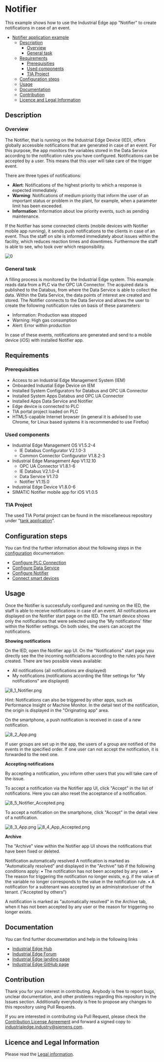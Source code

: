 # Notifier

This example shows how to use the Industrial Edge app "Notifier" to create notifications in case of an event.

- [Notifier application example](#notifier-application-example)
  - [Description](#description)
    - [Overview](#overview)
    - [General task](#general-task)
  - [Requirements](#requirements)
    - [Prerequisities](#prerequisities)
    - [Used components](#used-components)
    - [TIA Project](#tia-project)
  - [Configuration steps](#configuration-steps)
  - [Usage](#usage)
  - [Documentation](#documentation)
  - [Contribution](#contribution)
  - [Licence and Legal Information](#licence-and-legal-information)

## Description

### Overview

The Notifier, that is running on the Industrial Edge Device (IED), offers globally accessible notifications that are generated in case of an event. For this purpose, the app monitors the variables stored in the Data Service according to the notification rules you have configured. Notifications can be accepted by a user. This means that this user will take care of the trigger event.

There are three types of notifications: 

- **Alert**: Notifications of the highest priority to which a response is expected immediately.
- **Warning**: Notifications of medium priority that inform the user of an important status or problem in the plant, for example, when a parameter limit has been exceeded.
- **Information**: Information about low priority events, such as pending maintenance.

If the Notifier has some connected clients (mobile devices with Notifier mobile app running), it sends push notifications to the clients in case of an event. Thus the staff on site is informed immediately about issues within the facility, which reduces reaction times and downtimes. Furthermore the staff is able to see, who took over which responsibility.

![0](docs/graphics/0_Overview.PNG)

### General task

A filling process is monitored by the Industrial Edge system. This example reads data from a PLC via the OPC UA Connector. The acquired data is published to the Databus, from where the Data Service is able to collect the data. Within the Data Service, the data points of interest are created and stored. The Notifier connects to the Data Service and allows the user to create the following notification rules on basis of these parameters:

- Information: Production was stopped
- Warning: High gas consumption
- Alert: Error within production

In case of these events, notifications are generated and send to a mobile device (iOS) with installed Notifier app.

## Requirements

### Prerequisities

- Access to an Industrial Edge Management System (IEM)
- Onboarded Industial Edge Device on IEM
- Installed System Configurators for Databus and OPC UA Connector
- Installed System Apps Databus and OPC UA Connector
- Installed Apps Data Service and Notifier
- Edge device is connected to PLC
- TIA portal project loaded on PLC
- HTML5-capable Internet browser (in general it is advised to use Chrome, for Linux based systems it is recommended to use Firefox)

### Used components

- Industrial Edge Management OS V1.5.2-4
  - IE Databus Configurator V2.1.0-3
  - Common Connector Configurator V1.8.2-3
- Industrial Edge Management App V1.12.10
  - OPC UA Connector V1.8.1-6
  - IE Databus V2.1.0-4
  - Data Service V1.7.0
  - Notifier V1.15.0
- Industrial Edge Device V1.8.0-6
- SIMATIC Notifier mobile app for iOS V1.0.5

### TIA Project

The used TIA Portal project can be found in the miscellaneous repository under "[tank application](https://github.com/industrial-edge/miscellaneous/tree/main/tank%20application)".

## Configuration steps

You can find the further information about the following steps in the [configuration](docs/Installation.md) documentation:

- [Configure PLC Connection](/docs/Installation.md#configure-plc-connection)
- [Configure Data Service](/docs/Installation.md#configure-data-service)
- [Configure Notifier](/docs/Installation.md#configure-notifier)
- [Connect smart devices](/docs/Installation.md#connect-smart-devices)

## Usage

Once the Notifier is successfully configured and running on the IED, the staff is able to receive notifications in case of an event. All notifications are displayed on the Notifier start page on the IED. The smart device shows only the notifications that were selected using the 'My notifications' filter within the Notifier settings. On both sides, the users can accept the notifications.

**Showing notifications**

On the IED, open the Notifier app UI. On the "Notifications" start page you directly see the the incoming notificiations according to the rules you have created. There are two possible views available:

- All notifications (all notifications are displayed)
- My notifications (notifications according the filter settings for "My notifications" are displayed)

![8_1_Notifier.png](/docs/graphics/8_1_Notifier.png)

Hint: Notifications can also be triggered by other apps, such as Performance Insight or Machine Monitor. In the detail text of the notification, the origin is displayed in the "Originating app" area.

On the smartphone, a push notification is received in case of a new notification.

![8_2_App.png](/docs/graphics/8_2_App.png)

If user groups are set up in the app, the users of a group are notified of the events in the specified order. If one user can not accept the notification, it is forwarded to the next one.

**Accepting notifications**

By accepting a notification, you inform other users that you will take care of the issue.

To accept a notification via the Notifier app UI, click "Accept" in the list of notifications. Here you can also reset the acceptance of a notification.

![8_5_Notifier_Accepted.png](/docs/graphics/8_5_Notifier_Accepted.png)

To accept a notification on the smartphone, click "Accept" in the detail view of a notification.

![8_3_App.png](/docs/graphics/8_3_App.png)    ![8_4_App_Accepted.png](/docs/graphics/8_4_App_Accepted.png)

**Archive**

The "Archive" view within the Notifier app UI shows the notifications that have been fixed or deleted.


Notification automatically resolved
A notification is marked as "Automatically resolved" and displayed in the "Archive" tab if the
following conditions apply:
• The notification has not been accepted by any user.
• The reason for triggering the notification no longer exists, e.g. if the value of the variable no
longer corresponds to the value in the notification rule.
• A notification for a subtenant was accepted by an administrator/user of the tenant.
("Accepted by others")


A notification is marked as "automatically resolved" in the Archive tab, when it has not been accepted by any user or the reason for triggering no longer exists.


## Documentation

You can find further documentation and help in the following links

  - [Industrial Edge Hub](https://iehub.eu1.edge.siemens.cloud/#/documentation)
  - [Industrial Edge Forum](https://www.siemens.com/industrial-edge-forum)
  - [Industrial Edge landing page](https://new.siemens.com/global/en/products/automation/topic-areas/industrial-edge/simatic-edge.html)
  - [Industrial Edge GitHub page](https://github.com/industrial-edge)
  
## Contribution

Thank you for your interest in contributing. Anybody is free to report bugs, unclear documentation, and other problems regarding this repository in the Issues section.
Additionally everybody is free to propose any changes to this repository using Pull Requests.

If you are interested in contributing via Pull Request, please check the [Contribution License Agreement](Siemens_CLA_1.1.pdf) and forward a signed copy to [industrialedge.industry@siemens.com](mailto:industrialedge.industry@siemens.com?subject=CLA%20Agreement%20Industrial-Edge).

## Licence and Legal Information

Please read the [Legal information](LICENSE.md).
